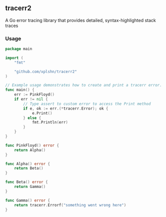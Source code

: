 ## tracerr2

A Go error tracing library that provides detailed, syntax-highlighted stack traces

### Usage

```go
package main

import (
	"fmt"

	"github.com/xplshn/tracerr2"
)

// Example usage demonstrates how to create and print a tracerr error.
func main() {
	err := PinkFloyd()
	if err != nil {
		// Type assert to custom error to access the Print method
		if e, ok := err.(*tracerr.Error); ok {
			e.Print()
		} else {
			fmt.Println(err)
		}
	}
}

func PinkFloyd() error {
	return Alpha()
}

func Alpha() error {
	return Beta()
}

func Beta() error {
	return Gamma()
}

func Gamma() error {
	return tracerr.Errorf("something went wrong here")
}
```
